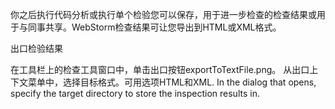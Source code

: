 你之后执行代码分析或执行单个检验您可以保存，用于进一步检查的检查结果或用于与同事共享。WebStorm检查结果可让您导出到HTML或XML格式。

出口检验结果

在工具栏上的检查工具窗口中，单击出口按钮exportToTextFile.png。
从出口上下文菜单中，选择目标格式。可用选项HTML和XML.
In the dialog that opens, specify the target directory to store the inspection results in.
